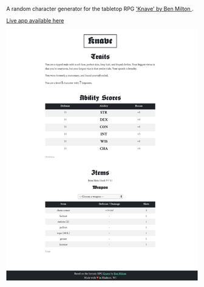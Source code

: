 A random character generator for the tabletop RPG ['Knave' by Ben Milton ](https://www.drivethrurpg.com/product/250888/Knave).

[Live app available here](https://riccjohn.github.io/Knave-Character-Generator/)

![screenshot](./docs/Knave.png)
